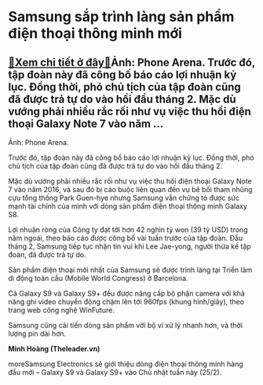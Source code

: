 Samsung sắp trình làng sản phẩm điện thoại thông minh mới
=========================================================

[:gift:Xem chi tiết ở đây:gift:](https://hddtvn.com/samsung-sap-trinh-lang-san-pham-dien-thoai-thong-minh-moi/)Ảnh: Phone Arena. Trước đó, tập đoàn này đã công bố báo cáo lợi nhuận kỷ lục. Đồng thời, phó chủ tịch của tập đoàn cũng đã được trả tự do vào hồi đầu tháng 2. Mặc dù vướng phải nhiều rắc rối như vụ việc thu hồi điện thoại Galaxy Note 7 vào năm …
-----------------------------------------------------------------------------------------------------------------------------------------------------------------------------------------------------------------------------------------------------







 






 Ảnh: Phone Arena. 


Trước đó, tập đoàn này đã công bố báo cáo lợi nhuận kỷ lục. Đồng thời, phó chủ tịch của tập đoàn cũng đã được trả tự do vào hồi đầu tháng 2.


Mặc dù vướng phải nhiều rắc rối như vụ việc thu hồi điện thoại Galaxy Note 7 vào năm 2016, và sau đó bị cáo buộc liên quan đến vụ bê bối tham nhũng cựu tổng thống Park Guen-hye nhưng Samsung vẫn chứng tỏ được sức mạnh tài chính của mình với dòng sản phẩm điện thoại thông minh Galaxy S8.


Lợi nhuận ròng của Công ty đạt tới hơn 42 nghìn tỷ won (39 tỷ USD) trong năm ngoái, theo báo cáo được công bố vài tuần trước của tập đoàn. Đầu tháng 2, Samsung tiếp tục nhận tin vui khi Lee Jae-yong, người thừa kế tập đoàn, đã được trả tự do.


Sản phẩm điện thoại mới nhất của Samsung sẽ được trình làng tại Triển lãm di động toàn cầu (Mobile World Congress) ở Barcelona.


Cả Galaxy S9 và Galaxy S9+ đều được nâng cấp bộ phận camera với khả năng ghi video chuyển động chậm lên tới 960fps (khung hình/giây), theo trang web công nghệ WinFuture.


Samsung cũng cải tiến dòng sản phẩm với bộ vi xử lý nhanh hơn, và thời lượng pin dài hơn.






**Minh Hoàng (Theleader.vn)**



moreSamsung Electronics sẽ giới thiệu dòng điện thoại thông minh hàng đầu mới – Galaxy S9 và Galaxy S9+ vào Chủ nhật tuần này (25/2).

